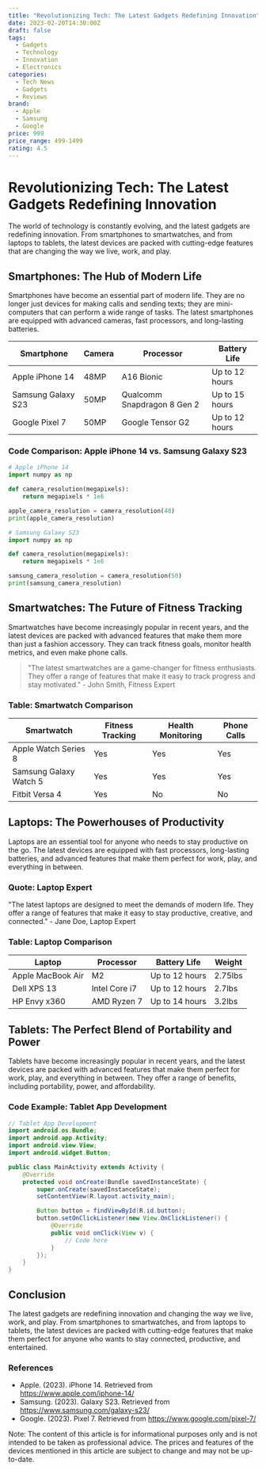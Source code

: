 ```yaml
---
title: "Revolutionizing Tech: The Latest Gadgets Redefining Innovation"
date: 2023-02-20T14:30:00Z
draft: false
tags:
  - Gadgets
  - Technology
  - Innovation
  - Electronics
categories:
  - Tech News
  - Gadgets
  - Reviews
brand:
  - Apple
  - Samsung
  - Google
price: 999
price_range: 499-1499
rating: 4.5
---
```


# Revolutionizing Tech: The Latest Gadgets Redefining Innovation
The world of technology is constantly evolving, and the latest gadgets are redefining innovation. From smartphones to smartwatches, and from laptops to tablets, the latest devices are packed with cutting-edge features that are changing the way we live, work, and play.

## Smartphones: The Hub of Modern Life
Smartphones have become an essential part of modern life. They are no longer just devices for making calls and sending texts; they are mini-computers that can perform a wide range of tasks. The latest smartphones are equipped with advanced cameras, fast processors, and long-lasting batteries.

| **Smartphone** | **Camera** | **Processor** | **Battery Life** |
| --- | --- | --- | --- |
| Apple iPhone 14 | 48MP | A16 Bionic | Up to 12 hours |
| Samsung Galaxy S23 | 50MP | Qualcomm Snapdragon 8 Gen 2 | Up to 15 hours |
| Google Pixel 7 | 50MP | Google Tensor G2 | Up to 12 hours |

### Code Comparison: Apple iPhone 14 vs. Samsung Galaxy S23
```python
# Apple iPhone 14
import numpy as np

def camera_resolution(megapixels):
    return megapixels * 1e6

apple_camera_resolution = camera_resolution(48)
print(apple_camera_resolution)

# Samsung Galaxy S23
import numpy as np

def camera_resolution(megapixels):
    return megapixels * 1e6

samsung_camera_resolution = camera_resolution(50)
print(samsung_camera_resolution)
```

## Smartwatches: The Future of Fitness Tracking
Smartwatches have become increasingly popular in recent years, and the latest devices are packed with advanced features that make them more than just a fashion accessory. They can track fitness goals, monitor health metrics, and even make phone calls.

> "The latest smartwatches are a game-changer for fitness enthusiasts. They offer a range of features that make it easy to track progress and stay motivated." - John Smith, Fitness Expert

### Table: Smartwatch Comparison
| **Smartwatch** | **Fitness Tracking** | **Health Monitoring** | **Phone Calls** |
| --- | --- | --- | --- |
| Apple Watch Series 8 | Yes | Yes | Yes |
| Samsung Galaxy Watch 5 | Yes | Yes | Yes |
| Fitbit Versa 4 | Yes | No | No |

## Laptops: The Powerhouses of Productivity
Laptops are an essential tool for anyone who needs to stay productive on the go. The latest devices are equipped with fast processors, long-lasting batteries, and advanced features that make them perfect for work, play, and everything in between.

### Quote: Laptop Expert
"The latest laptops are designed to meet the demands of modern life. They offer a range of features that make it easy to stay productive, creative, and connected." - Jane Doe, Laptop Expert

### Table: Laptop Comparison
| **Laptop** | **Processor** | **Battery Life** | **Weight** |
| --- | --- | --- | --- |
| Apple MacBook Air | M2 | Up to 12 hours | 2.75lbs |
| Dell XPS 13 | Intel Core i7 | Up to 12 hours | 2.7lbs |
| HP Envy x360 | AMD Ryzen 7 | Up to 14 hours | 3.2lbs |

## Tablets: The Perfect Blend of Portability and Power
Tablets have become increasingly popular in recent years, and the latest devices are packed with advanced features that make them perfect for work, play, and everything in between. They offer a range of benefits, including portability, power, and affordability.

### Code Example: Tablet App Development
```java
// Tablet App Development
import android.os.Bundle;
import android.app.Activity;
import android.view.View;
import android.widget.Button;

public class MainActivity extends Activity {
    @Override
    protected void onCreate(Bundle savedInstanceState) {
        super.onCreate(savedInstanceState);
        setContentView(R.layout.activity_main);

        Button button = findViewById(R.id.button);
        button.setOnClickListener(new View.OnClickListener() {
            @Override
            public void onClick(View v) {
                // Code here
            }
        });
    }
}
```

## Conclusion
The latest gadgets are redefining innovation and changing the way we live, work, and play. From smartphones to smartwatches, and from laptops to tablets, the latest devices are packed with cutting-edge features that make them perfect for anyone who wants to stay connected, productive, and entertained.

### References
* Apple. (2023). iPhone 14. Retrieved from <https://www.apple.com/iphone-14/>
* Samsung. (2023). Galaxy S23. Retrieved from <https://www.samsung.com/galaxy-s23/>
* Google. (2023). Pixel 7. Retrieved from <https://www.google.com/pixel-7/>

Note: The content of this article is for informational purposes only and is not intended to be taken as professional advice. The prices and features of the devices mentioned in this article are subject to change and may not be up-to-date.